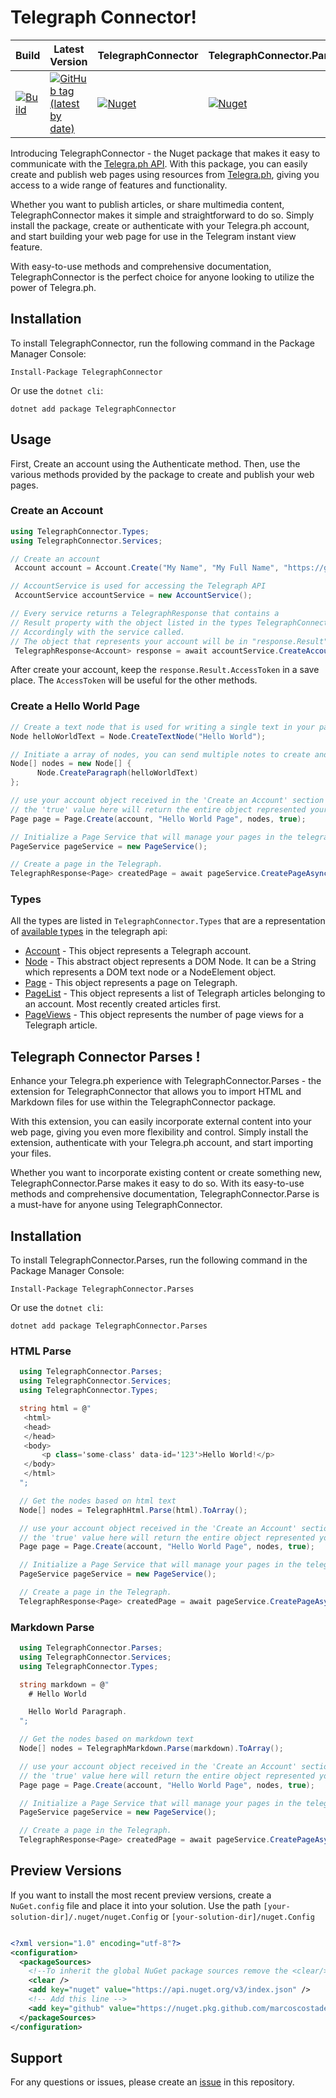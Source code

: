 # Telegraph Connector!

| Build | Latest Version | TelegraphConnector | TelegraphConnector.Parses |
|--------|--------|--------|-------|
| [![Build](https://github.com/MarcosCostaDev/TelegraphConnector/actions/workflows/build-and-test.yml/badge.svg)](https://github.com/MarcosCostaDev/TelegraphConnector/actions/workflows/build-and-test.yml)| [![GitHub tag (latest by date)](https://img.shields.io/github/v/tag/marcoscostadev/TelegraphConnector)](https://github.com/MarcosCostaDev/TelegraphConnector/tags) | [![Nuget](https://img.shields.io/nuget/v/TelegraphConnector)](https://www.nuget.org/packages/TelegraphConnector/) | [![Nuget](https://img.shields.io/nuget/v/TelegraphConnector.Parses?logo=%20)](https://www.nuget.org/packages/TelegraphConnector.Parses/) |

 


Introducing TelegraphConnector - the Nuget package that makes it easy to communicate with the [Telegra.ph API](https://telegra.ph/api). With this package, you can easily create and publish web pages using resources from [Telegra.ph](https://telegram.org/blog/telegraph), giving you access to a wide range of features and functionality.

Whether you want to publish articles, or share multimedia content, TelegraphConnector makes it simple and straightforward to do so. Simply install the package, create or authenticate with your Telegra.ph account, and start building your web page for use in the Telegram instant view feature.

With easy-to-use methods and comprehensive documentation, TelegraphConnector is the perfect choice for anyone looking to utilize the power of Telegra.ph.


## Installation

To install TelegraphConnector, run the following command in the Package Manager Console:

```
Install-Package TelegraphConnector
```
Or use the `dotnet cli`:

```
dotnet add package TelegraphConnector
```

## Usage

First, Create an account using the Authenticate method. Then, use the various methods provided by the package to create and publish your web pages.

### Create an Account

```csharp
using TelegraphConnector.Types;
using TelegraphConnector.Services;

// Create an account
 Account account = Account.Create("My Name", "My Full Name", "https://github.com/MarcosCostaDev/TelegraphConnector");

// AccountService is used for accessing the Telegraph API
 AccountService accountService = new AccountService();

// Every service returns a TelegraphResponse that contains a 
// Result property with the object listed in the types TelegraphConnector.Types 
// Accordingly with the service called.
// The object that represents your account will be in "response.Result"
 TelegraphResponse<Account> response = await accountService.CreateAccountAsync(account);
```

After create your account, keep the `response.Result.AccessToken` in a save place. The `AccessToken` will be useful for the other methods.

### Create a Hello World Page
```csharp
// Create a text node that is used for writing a single text in your page
Node helloWorldText = Node.CreateTextNode("Hello World");

// Initiate a array of nodes, you can send multiple notes to create and edit a page in the telegaph
Node[] nodes = new Node[] {
      Node.CreateParagraph(helloWorldText)
};

// use your account object received in the 'Create an Account' section
// the 'true' value here will return the entire object represented your page when you call the Page Service
Page page = Page.Create(account, "Hello World Page", nodes, true);

// Initialize a Page Service that will manage your pages in the telegraph
PageService pageService = new PageService();

// Create a page in the Telegraph.
TelegraphResponse<Page> createdPage = await pageService.CreatePageAsync(account.AccessToken, page);

```

### Types

All the types are listed in `TelegraphConnector.Types` that are a representation of [available types](https://telegra.ph/api#Available-types) in the telegraph api:

- [Account](https://telegra.ph/api#Account) - This object represents a Telegraph account. 
- [Node](https://telegra.ph/api#Node) - This abstract object represents a DOM Node. It can be a String which represents a DOM text node or a NodeElement object.
- [Page](https://telegra.ph/api#Page) - This object represents a page on Telegraph.
- [PageList](https://telegra.ph/api#PageList) - This object represents a list of Telegraph articles belonging to an account. Most recently created articles first.
- [PageViews](https://telegra.ph/api#PageViews) - This object represents the number of page views for a Telegraph article.


## Telegraph Connector Parses !

Enhance your Telegra.ph experience with TelegraphConnector.Parses - the extension for TelegraphConnector that allows you to import HTML and Markdown files for use within the TelegraphConnector package.

With this extension, you can easily incorporate external content into your web page, giving you even more flexibility and control. Simply install the extension, authenticate with your Telegra.ph account, and start importing your files.

Whether you want to incorporate existing content or create something new, TelegraphConnector.Parse makes it easy to do so. With its easy-to-use methods and comprehensive documentation, TelegraphConnector.Parse is a must-have for anyone using TelegraphConnector.


## Installation

To install TelegraphConnector.Parses, run the following command in the Package Manager Console:

```
Install-Package TelegraphConnector.Parses
```
Or use the `dotnet cli`:

```
dotnet add package TelegraphConnector.Parses
```


### HTML Parse

```csharp
  using TelegraphConnector.Parses;
  using TelegraphConnector.Services;
  using TelegraphConnector.Types;

  string html = @"
   <html>
   <head>
   </head>
   <body>
       <p class='some-class' data-id='123'>Hello World!</p>
   </body>
   </html>
  ";

  // Get the nodes based on html text
  Node[] nodes = TelegraphHtml.Parse(html).ToArray();

  // use your account object received in the 'Create an Account' section
  // the 'true' value here will return the entire object represented your page when you call the Page Service
  Page page = Page.Create(account, "Hello World Page", nodes, true);

  // Initialize a Page Service that will manage your pages in the telegraph
  PageService pageService = new PageService();

  // Create a page in the Telegraph.
  TelegraphResponse<Page> createdPage = await pageService.CreatePageAsync(account.AccessToken, page);
```


### Markdown Parse


```csharp
  using TelegraphConnector.Parses;
  using TelegraphConnector.Services;
  using TelegraphConnector.Types;

  string markdown = @"
    # Hello World

    Hello World Paragraph.
  ";

  // Get the nodes based on markdown text
  Node[] nodes = TelegraphMarkdown.Parse(markdown).ToArray();

  // use your account object received in the 'Create an Account' section
  // the 'true' value here will return the entire object represented your page when you call the Page Service
  Page page = Page.Create(account, "Hello World Page", nodes, true);

  // Initialize a Page Service that will manage your pages in the telegraph
  PageService pageService = new PageService();

  // Create a page in the Telegraph.
  TelegraphResponse<Page> createdPage = await pageService.CreatePageAsync(account.AccessToken, page);
```

## Preview Versions

If you want to install the most recent preview versions, create a `NuGet.config` file and place it into your solution.
Use the path `[your-solution-dir]/.nuget/nuget.Config` or `[your-solution-dir]/nuget.Config`

```xml

<?xml version="1.0" encoding="utf-8"?>
<configuration>
  <packageSources>
    <!--To inherit the global NuGet package sources remove the <clear/> line below -->
    <clear />
    <add key="nuget" value="https://api.nuget.org/v3/index.json" />
    <!-- Add this line -->
    <add key="github" value="https://nuget.pkg.github.com/marcoscostadev/index.json" /> 
  </packageSources>
</configuration>

```

## Support 

For any questions or issues, please create an [issue](https://github.com/MarcosCostaDev/TelegraphConnector/issues/new) in this repository.
